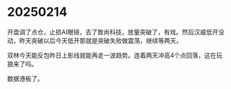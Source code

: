# 20250214

开盘调了点仓，止损AI眼镜，去了致尚科技，放量突破了，有戏。然后汉威低开没动，昨天突破以后今天低开那就是突破失败做震荡，继续等两天。

双林今天能反包昨日上影线就能再走一波趋势。连着两天冲高4个点回落，这在玩狼来了吗。

数据港板了。
